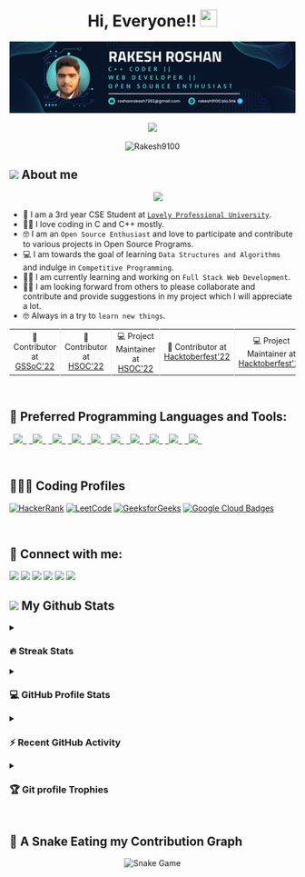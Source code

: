 <h1 align="center">Hi, Everyone!! <img src="https://raw.githubusercontent.com/MartinHeinz/MartinHeinz/master/wave.gif" height="30px" width="30px"> </h1>

<p align="center"><img src="https://github.com/Rakesh9100/Rakesh9100/blob/master/Blue%20and%20White%20Abstract%20Banner.png" alt="Blue and White Abstract Banner"></p>

<p align="center">
	<img src="https://readme-typing-svg.herokuapp.com?font=Time+New+Roman&color=%23C8BE25&size=25&center=true&vCenter=true&width=500&height=100&lines=Computer+Science+Engineering+Student;Coding+and+Open+Source+Enthusiast;Frontend+Web+Developer;Always+learning+new+things">
</p>
<p align="center">
	<img src="https://komarev.com/ghpvc/?username=Rakesh9100&label=Profile%20views&color=0e75b6&style=oval-square" alt="Rakesh9100"/>
</p>

## <picture> <img src = "https://github.com/7oSkaaa/7oSkaaa/blob/main/Images/about_me.gif?raw=true" width = 50px>  </picture> About me
<picture> <img align="right" src="https://github.com/7oSkaaa/7oSkaaa/blob/main/Images/Right_Side.gif?raw=true" width = 250px></picture>
<br>
- :school: I am a 3rd year CSE Student at [`Lovely Professional University`](https://www.lpu.in).
- :technologist: I love coding in C and C++ mostly.
- :nerd_face: I am an `Open Source Enthusiast` and love to participate and contribute to various projects in Open Source Programs.
- :computer: I am towards the goal of learning `Data Structures and Algorithms` and indulge in `Competitive Programming`.
- :technologist: I am currently learning and working on `Full Stack Web Development`.
- :student: I am looking forward from others to please collaborate and contribute and provide suggestions in my project which I will appreciate a lot.
- :nerd_face: Always in a try to `learn new things`.
<table align="center" rows="50" column="50">
  <tr>
    <td style="border-right: 1px solid #eeeeef;" align="center"> 🌟 Contributor at <a href="https://gssoc.girlscript.tech/">GSSoC'22</a> </td>
    <td style="border-right: 1px solid #eeeeef;" align="center"> 🌟 Contributor at <a href="https://soc.hackclubrait.co/">HSOC'22</a> </td>
    <td style="border-right: 1px solid #eeeeef;" align="center"> 💻 Project Maintainer at <a href="https://github.com/Rakesh9100/InstaStore">HSOC'22</a> </td>
    <td style="border-right: 1px solid #eeeeef;" align="center"> 🌟 Contributor at <a href="https://hacktoberfest.com/">Hacktoberfest'22</a> </td>
    <td style="border-right: 1px solid #eeeeef;" align="center"> 💻 Project Maintainer at <a href="https://github.com/Rakesh9100/Click-The-Edible-Game">Hacktoberfest'22</a> </td>
    <td style="border-right: 1px solid #eeeeef;" align="center"> 🚀 Milestone 3 at <a href="https://events.withgoogle.com/googlecloudready-facilitator-program/">GoogleCloudReady Facilitator Program</a> </td>
  </tr>
</table>
<br>

## 🚀 Preferred Programming Languages and Tools:
<p align="left">
	<code><a href="https://www.cprogramming.com/"> <img src="https://img.icons8.com/color/50/000000/c-programming.png"/> </a></code>
    	<code><a href="https://www.learncpp.com/"> <img src="https://img.icons8.com/color/50/000000/c-plus-plus-logo.png"/> </a></code>
    	<code><a href="https://html.com/"> <img src="https://img.icons8.com/color/50/000000/html-5.png"/> </a></code>
    	<code><a href="https://web.dev/learn/css/"> <img src="https://img.icons8.com/color/50/000000/css3.png"/> </a></code>
    	<code><a href="https://www.javascript.com/"> <img src="https://img.icons8.com/color/50/FAB005/javascript--v1.png"/> </a></code>
	<code><a href="https://www.python.org/"> <img src="https://img.icons8.com/color/50/000000/python--v1.png"/> </a></code>
	<code><a href="https://docs.oracle.com/javase/tutorial/"> <img src="https://img.icons8.com/color/50/000000/java-coffee-cup-logo--v1.png"/> </a></code>
    	<code><a href="https://code.visualstudio.com/"> <img src="https://img.icons8.com/color/50/000000/visual-studio-code-2019.png"/> </a></code>
	<code><a href="https://git-scm.com/"> <img src="https://img.icons8.com/color/50/000000/git.png"/> </a></code>
	<code><a href="https://cloud.google.com/"> <img src="https://img.icons8.com/color/50/000000/google-cloud-platform.png"/> </a></code>
</p>
<br>

## 👨🏻‍💻 Coding Profiles
[![HackerRank](https://img.shields.io/badge/-Hackerrank-2EC866?style=oval-square&logo=HackerRank&logoColor=white)](https://www.hackerrank.com/roshanrakesh7362?hr_r=1)
[![LeetCode](https://img.shields.io/badge/-LeetCode-FFA116?style=oval-square&logo=LeetCode&logoColor=black)](https://leetcode.com/Rakesh9100/)
[![GeeksforGeeks](https://img.shields.io/badge/GeeksforGeeks-298D46?style=oval-square&logo=geeksforgeeks&logoColor=white)](https://auth.geeksforgeeks.org/user/roshanrakesh7362)
[![Google Cloud Badges](https://img.shields.io/badge/Google_Cloud-4285F4?style=oval-square&logo=google-cloud&logoColor=white)](https://www.cloudskillsboost.google/public_profiles/29e851f3-5a90-4e77-87ae-8b1d1a2c10b3)

<br>

## 🔗 Connect with me:
<p align="left">
<a href = "https://www.linkedin.com/in/rakesh-roshan-9100/"><img src="https://img.icons8.com/fluent/48/000000/linkedin.png"/></a>
<a href = "https://www.instagram.com/rakesh250602/"><img src="https://img.icons8.com/fluent/48/000000/instagram-new.png"/></a>
<a href= "mailto:roshanrakesh7362@gmail.com"><img src="https://img.icons8.com/color/48/000000/gmail-new.png"/></a>
<a href = "https://github.com/Rakesh9100/"><img src="https://img.icons8.com/color/48/000000/github--v1.png"/></a>
<a href = "https://www.facebook.com/rakesh6203/"><img src="https://img.icons8.com/fluency/48/000000/facebook-new.png"/></a>
<a href = "https://discordapp.com/users/944144134950748170"><img src="https://img.icons8.com/fluency/48/000000/discord.png"/></a>
</p>

## <picture> <img src = "https://github.com/7oSkaaa/7oSkaaa/blob/main/Images/Statistics.gif?raw=true" width = 50px>  </picture> My Github Stats

<details><summary><h3>🔥 Streak Stats</h3></summary>
<p align="center"><img src="https://github-readme-streak-stats.herokuapp.com/?user=rakesh9100&theme=midnight-purple" alt="Rakesh9100"/></p>
</details>
  
<details><summary><h3>💻 GitHub Profile Stats</h3></summary>
<p align="center">
    <a href="https://github.com/rakesh9100">
	    <img src="https://github-readme-stats.vercel.app/api?username=rakesh9100&show_icons=true&count_private=true&locale=en&theme=midnight-purple&layout=compact" alt="Rakesh's Github Stats" height="200px"/></a>
	<img src="https://github-readme-stats.vercel.app/api/top-langs?username=rakesh9100&langs_count=15&layout=compact&locale=en&theme=midnight-purple" alt="Languages Used" height="200px"/>
<br/>

  <b>Note:</b> Top languages is only a metric of the languages my public code consists of and doesn't reflect experience or skill level.
  </p>
</details>

<details><summary><h3>⚡ Recent GitHub Activity</h3></summary>
<a href="https://github.com/Rakesh9100"><img src="https://activity-graph.herokuapp.com/graph?username=Rakesh9100&custom_title=Rakesh's%20Contribution%20Graph&theme=redical" alt="Rakesh's Activity Graph"/></a>
 </details>

<details><summary> <h3>🏆 Git profile Trophies </h3></summary>
<p align="center"> <img src="https://github-profile-trophy.vercel.app/?username=Rakesh9100&layout=compact&theme=midnight-purple&column=5&margin-w=15&margin-h=15" alt="Trophies" /> </p>
</details></br>

## 🐍 A Snake Eating my Contribution Graph

<p align = "center">
	<img src = "https://github.com/Rakesh9100/Rakesh9100/blob/output/github-contribution-grid-snake.svg" alt = "Snake Game"/>
</p>

